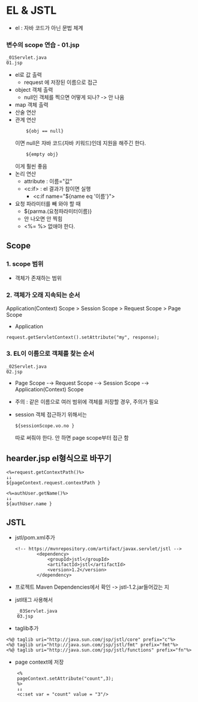 # EL & JSTL
+ el : 자바 코드가 아닌 문법 체계

### 변수의  scope 연습 - 01.jsp
```
_01Servlet.java
01.jsp
```
+ el로 값 출력
	+ request 에 저장된 이름으로 접근
+ object 객체 출력
	+ null인 객체를 찍으면 어떻게 되나? -> 안 나옴
+ map 객체 출력
+ 산술 연산
+ 관계 연산
	```
		${obj == null}
	```
	이면 null은 자바 코드(자바 키워드)인데 지원을 해주긴 한다. 
	```
		${empty obj}
	```
	이게 훨씬 좋음	
+ 논리 연산
	+ attribute : 이름="값"
	+ <c:if> : el 결과가 참이면 실행 
		+ <c:if name="${name eq '이름'}">
+ 요청 파라미터를 빼 와야 할 때
	+ ${parma.(요청파라미터이름)}
	+ 안 나오면 안 찍힘
	+ <%= %> 없애야 한다. 

## Scope
### 1. scope 범위
+ 객체가 존재하는 범위

### 2. 객체가 오래 지속되는 순서
Application(Context) Scope > Session Scope > Request Scope > Page Scope 
+ Application
```
request.getServletContext().setAttribute("my", response);
```

### 3. EL이 이름으로 객체를 찾는 순서
```
_02Servlet.java
02.jsp
```
+ Page Scope -→ Request Scope -→ Session Scope -→  Application(Context) Scope

+ 주의 : 같은 이름으로 여러 범위에 객체를 저장할 경우, 주의가 필요

+ session 객체 접근하기 위해서는 
	```
	${sessionScope.vo.no }
	```
	따로 써줘야 한다. 안 하면 page scope부터 접근 함

## hearder.jsp el형식으로 바꾸기
```
<%=request.getContextPath()%>
↓↓
${pageContext.request.contextPath }
```

```
<%=authUser.getName()%>
↓↓
${authUser.name }
```

## JSTL
+ jstl/pom.xml추가

	```
	<!-- https://mvnrepository.com/artifact/javax.servlet/jstl -->
			<dependency>
				<groupId>jstl</groupId>
				<artifactId>jstl</artifactId>
				<version>1.2</version>
			</dependency>
	```
+ 프로젝트 Maven Dependencies에서 확인 ->  jstl-1.2.jar들어갔는 지
	
+ jstl태그 사용해서 

```
	_03Servlet.java
	03.jsp
```

+ taglib추가 

```
<%@ taglib uri="http://java.sun.com/jsp/jstl/core" prefix="c"%>
<%@ taglib uri="http://java.sun.com/jsp/jstl/fmt" prefix="fmt"%>
<%@ taglib uri="http://java.sun.com/jsp/jstl/functions" prefix="fn"%>
```

+ page context에 저장

```
	<%
	pageContext.setAttribute("count",3);
	%>
	↓↓
	<c:set var = "count" value = "3"/>
```



